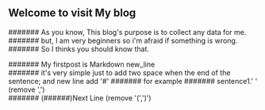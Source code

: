 ## Welcome to visit My blog
####### As you know, This blog's purpose is to collect any data for me.  
####### but, I am very beginners so i'm afraid if something is wrong.  
####### So I thinks you should know that.  

####### My firstpost is Markdown new_line  
####### it's very simple just to add two space when the end of the sentence;  and new line add '#'
####### for example
####### sentence1.'  ' (remove ',')  
####### (######)Next Line (remove '(',')')
